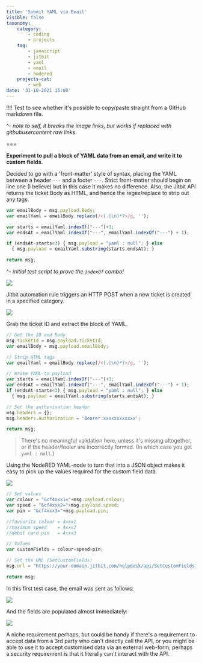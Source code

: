 ```yaml
---
title: 'Submit YAML via Email'
visible: false
taxonomy:
    category:
        - coding
        - projects
    tag:
        - javascript
        - jitbit
        - yaml
        - email
        - nodered
    projects-cat:
        - web
date: '31-10-2021 15:00'
---
```


!!!! Test to see whether it's possible to copy/paste straight from a GitHub markdown file.

^- *note to self, it breaks the image links, but works if replaced with githubusercontent raw links.*

===

**Experiment to pull a block of YAML data from an email, and write it to custom fields.**

Decided to go with a 'front-matter' style of syntax, placing the YAML between a header `---` and a footer `---`. Strict front-matter should begin on line one (I believe) but in this case it makes no difference. Also, the Jitbit API returns the ticket Body as HTML, and hence the regex/replace to strip out any tags.

```javascript
var emailBody = msg.payload.Body;
var emailYaml = emailBody.replace(/<(.|\n)*?>/g, '');

var starts = emailYaml.indexOf("---")+3;
var endsAt = emailYaml.indexOf("---", emailYaml.indexOf("---") + 1);

if (endsAt-starts<3) { msg.payload = "yaml : null"; } else
  { msg.payload = emailYaml.substring(starts,endsAt); }

return msg;
```
^- *initial test script to prove the `indexOf` combo!*

![](https://raw.githubusercontent.com/jonathancraddock/Jitbit-Custom/9a080ab923b42a99ad7cfcd7736c8ae2a40998f6/screencap/jitbit-post-yaml.png)

Jitbit automation rule triggers an HTTP POST when a new ticket is created in a specified category.

![](https://raw.githubusercontent.com/jonathancraddock/Jitbit-Custom/84fba9338730ef51c56dfde7c988fdc8f03cf94d/screencap/nodered-yaml-to-custom.png)

Grab the ticket ID and extract the block of YAML.

```javascript
// Get the ID and Body
msg.ticketId = msg.payload.ticketId;
var emailBody = msg.payload.emailBody;

// Strip HTML tags
var emailYaml = emailBody.replace(/<(.|\n)*?>/g, '');

// Write YAML to payload
var starts = emailYaml.indexOf("---")+3;
var endsAt = emailYaml.indexOf("---", emailYaml.indexOf("---") + 1);
if (endsAt-starts<3) { msg.payload = "yaml : null"; } else
  { msg.payload = emailYaml.substring(starts,endsAt); }

// Set the authorisation header
msg.headers = {};
msg.headers.Authorization = 'Bearer xxxxxxxxxxxx';

return msg;
```

> There's no meaningful validation here, unless it's missing altogether, or if the header/footer are incorrectly formed. (In which case you get `yaml : null`.)

Using the NodeRED YAML-node to turn that into a JSON object makes it easy to pick up the values required for the custom field data.

![](https://raw.githubusercontent.com/jonathancraddock/Jitbit-Custom/4f9674d78a98121728b1e8d940b43d7b0aee7436/screencap/yaml-to-json.png)

```javascript
// Set values
var colour = "&cf4xxx1="+msg.payload.colour;
var speed = "&cf4xxx2="+msg.payload.speed;
var pin = "&cf4xxx3="+msg.payload.pin;

//favourite colour = 4xxx1
//maximum speed    = 4xxx2
//debit card pin   = 4xxx3

// Values
var customFields = colour+speed+pin;

// Set the URL (SetCustomFields)
msg.url = "https://your-domain.jitbit.com/helpdesk/api/SetCustomFields?TicketId="+msg.ticketId+customFields;

return msg;
```

In this first test case, the email was sent as follows:

![](https://raw.githubusercontent.com/jonathancraddock/Jitbit-Custom/f7568ae69943477344d35a40c8cbec7987950034/screencap/yaml-email-example.png)

And the fields are populated almost immediately:

![](https://raw.githubusercontent.com/jonathancraddock/Jitbit-Custom/b15694b179c750294337e550294e5f679dbd2964/screencap/yaml-custom-fields-filled.png)

A niche requirement perhaps, but could be handy if there's a requirement to accept data from a 3rd party who can't directly call the API, or you might be able to use it to accept customised data via an external web-form; perhaps a security requirement is that it literally can't interact with the API.
